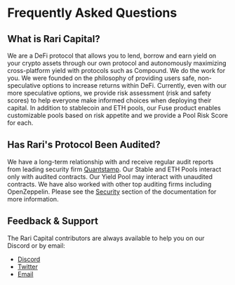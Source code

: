 # Frequently Asked Questions

## What is Rari Capital?

We are a DeFi protocol that allows you to lend, borrow and earn yield on your crypto assets through our own protocol and autonomously maximizing cross-platform yield with protocols such as Compound. We do the work for you. We were founded on the philosophy of providing users safe, non-speculative options to increase returns within DeFi. Currently, even with our more speculative options, we provide risk assessment (risk and safety scores) to help everyone make informed choices when deploying their capital. In addition to stablecoin and ETH pools, our Fuse product enables customizable pools based on risk appetite and we provide a Pool Risk Score for each.

## Has Rari's Protocol Been Audited?

We have a long-term relationship with and receive regular audit reports from leading security firm [Quantstamp](https://quantstamp.com/). Our Stable and ETH Pools interact only with audited contracts. Our Yield Pool may interact with unaudited contracts. We have also worked with other top auditing firms including OpenZeppelin. Please see the [Security](https://docs-info.vercel.app/security/) section of the documentation for more information.

## Feedback & Support

The Rari Capital contributors are always available to help you on our Discord or by email:

- [Discord](<[http://discord.gg/mtb6W57Ap6](https://t.co/nGY7gkihfQ?amp=1)>)
- [Twitter](https://twitter.com/RariCapital)
- [Email](help@rari.capital)
